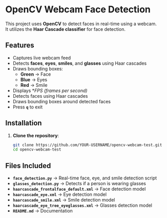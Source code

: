 # OpenCV Webcam Face Detection

This project uses **OpenCV** to detect faces in real-time using a webcam.  
It utilizes the **Haar Cascade classifier** for face detection.

## Features
- Captures live webcam feed
- Detects **faces**, **eyes**, **smiles**, and **glasses** using Haar cascades
- Draws bounding boxes:
  - **Green** → Face
  - **Blue** → Eyes
  - **Red** → Smile
- Displays **FPS (frames per second)*
- Detects faces using Haar cascades
- Draws bounding boxes around detected faces
- Press **`q`** to exit

## Installation

1. **Clone the repository**:
   ```bash
   git clone https://github.com/YOUR-USERNAME/opencv-webcam-test.git
   cd opencv-webcam-test

## Files Included
- **`face_detection.py`** → Real-time face, eye, and smile detection script
- **`glasses_detection.py`** → Detects if a person is wearing glasses
- **`haarcascade_frontalface_default.xml`** → Face detection model
- **`haarcascade_eye.xml`** → Eye detection model
- **`haarcascade_smile.xml`** → Smile detection model
- **`haarcascade_eye_tree_eyeglasses.xml`** → Glasses detection model
- **`README.md`** → Documentation
